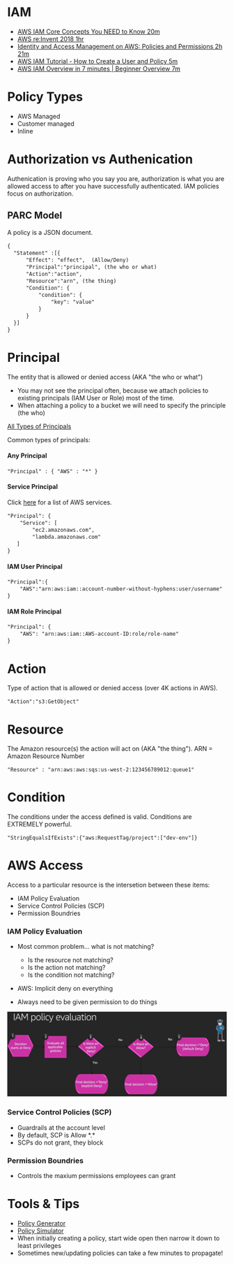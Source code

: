 # IAM
- [AWS IAM Core Concepts You NEED to Know 20m](https://youtu.be/_ZCTvmaPgao)
- [AWS re:Invent 2018 1hr](https://youtu.be/YQsK4MtsELU)
- [Identity and Access Management on AWS: Policies and Permissions 2h 21m](
https://app.pluralsight.com/library/courses/identity-access-management-aws-policies-permissions/table-of-contents)
- [AWS IAM Tutorial - How to Create a User and Policy 5m](https://youtu.be/dMPDZHVIZBs)
- [AWS IAM Overview in 7 minutes | Beginner Overview 7m](https://youtu.be/y8cbKJAo3B4)

# Policy Types
- AWS Managed
- Customer managed
- Inline 

# Authorization vs Authenication
Authenication is proving who you say you are, authorization is what you are allowed access to after you have successfully authenticated.  IAM policies focus on authorization.

## PARC Model
A policy is a JSON document.

```
{
  "Statement" :[{
      "Effect": "effect",  (Allow/Deny)
      "Principal":"principal", (the who or what)
      "Action":"action", 
      "Resource":"arn", (the thing)
      "Condition": {
          "condition": {
              "key": "value"
          }
      }
  }]
}
```

# Principal
The entity that is allowed or denied access (AKA "the who or what") 

- You may not see the principal often, because we attach policies to existing principals (IAM User or Role) most of the time.
- When attaching a policy to a bucket we will need to specify the principle (the who)

[All Types of Principals](https://docs.aws.amazon.com/IAM/latest/UserGuide/reference_policies_elements_principal.html)

Common types of principals:

#### Any Principal
```
"Principal" : { "AWS" : "*" }
```

#### Service Principal 
Click [here](service-principals.md) for a list of AWS services.

```
"Principal": {
    "Service": [
        "ec2.amazonaws.com",
        "lambda.amazonaws.com"
   ]
}
```

#### IAM User Principal
```
"Principal":{
    "AWS":"arn:aws:iam::account-number-without-hyphens:user/username"
}
```

#### IAM Role Principal
```
"Principal": { 
    "AWS": "arn:aws:iam::AWS-account-ID:role/role-name" 
}
```

# Action
Type of action that is allowed or denied access (over 4K actions in AWS).

```
"Action":"s3:GetObject"
```

# Resource
The Amazon resource(s) the action will act on (AKA "the thing"). ARN = Amazon Resource Number

```
"Resource" : "arn:aws:aws:sqs:us-west-2:123456789012:queue1"
```

# Condition
The conditions under the access defined is valid.  Conditions are 
EXTREMELY powerful.
```
"StringEqualsIfExists":{"aws:RequestTag/project":["dev-env"]}
```

# AWS Access
Access to a particular resource is the intersetion between these items:
  - IAM Policy Evaluation
  - Service Control Policies (SCP)
  - Permission Boundries

### IAM Policy Evaluation
- Most common problem... what is not matching?
  - Is the resource not matching?
  - Is the action not matching?
  - Is the condition not matching?

- AWS: Implicit deny on everything
- Always need to be given permission to do things

![](./docs/iam-policy-enforcement.png)

### Service Control Policies (SCP)
- Guardrails at the account level
- By default, SCP is Allow \*.\*
- SCPs do not grant, they block

### Permission Boundries
- Controls the maxium permissions employees can grant

# Tools & Tips
- [Policy Generator](https://awspolicygen.s3.amazonaws.com/policygen.html)
- [Policy Simulator](https://policysim.aws.amazon.com/home/index.jsp?#roles)
- When initially creating a policy, start wide open then narrow it down to least privileges
- Sometimes new/updating policies can take a few minutes to propagate!
